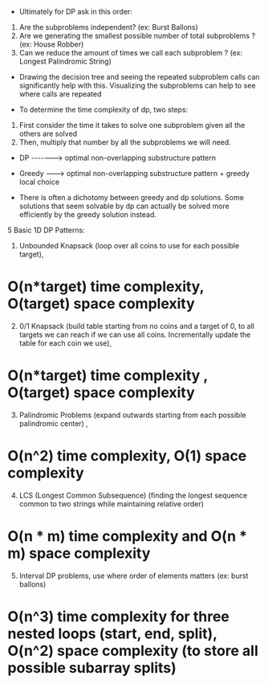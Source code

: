 - Ultimately for DP ask in this order: 
1) Are the subproblems independent?  (ex: Burst Ballons)
2) Are we generating the smallest possible number of total subproblems ? (ex: House Robber)
3) Can we reduce the amount of times we call each subproblem ? (ex: Longest Palindromic String)

- Drawing the decision tree and seeing the repeated subproblem calls can significantly help with this. Visualizing the subproblems can help to see where calls are repeated

-   To determine the time complexity of dp, two steps:
1. First consider the time it takes to solve one subproblem given all the others are solved
2. Then, multiply that number by all the subproblems we will need.


-   DP -------> optimal non-overlapping substructure pattern
-   Greedy ---> optimal non-overlapping substructure pattern + greedy local choice

-   There is often a dichotomy between greedy and dp solutions. Some solutions that seem
    solvable by dp can actually be solved more efficiently by the greedy solution instead.

5 Basic 1D DP Patterns:
1) Unbounded Knapsack (loop over all coins to use for each possible target), 
# O(n*target) time complexity, O(target) space complexity

2) 0/1 Knapsack (build table starting from no coins and a target of 0, to all targets we can reach if we can use all coins. Incrementally update the table for each coin we use), 
# O(n*target) time complexity , O(target) space complexity

3) Palindromic Problems (expand outwards starting from each possible palindromic center) ,
# O(n^2) time complexity, O(1) space complexity

4) LCS (Longest Common Subsequence) (finding the longest sequence common to two strings while maintaining relative order)
# O(n * m) time complexity and O(n * m) space complexity

5) Interval DP problems, use where order of elements matters (ex: burst ballons)
# O(n^3) time complexity for three nested loops (start, end, split), O(n^2) space complexity (to store all possible subarray splits)
